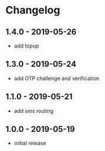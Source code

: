 # Changelog

## 1.4.0 - 2019-05-26

- add topup

## 1.3.0 - 2019-05-24

- add OTP challenge and verification

## 1.1.0 - 2019-05-21

- add sms routing

## 1.0.0 - 2019-05-19

- initial release
